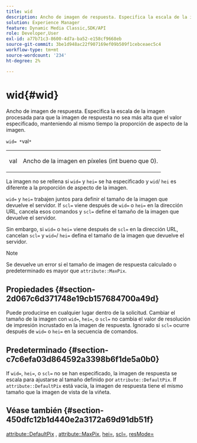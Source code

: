 ```yaml
---
title: wid
description: Ancho de imagen de respuesta. Especifica la escala de la imagen procesada para que la imagen de respuesta no sea más alta que el valor especificado, manteniendo al mismo tiempo la proporción de aspecto de la imagen.
solution: Experience Manager
feature: Dynamic Media Classic,SDK/API
role: Developer,User
exl-id: a77b71c3-8600-4d7a-ba52-e158cf9668eb
source-git-commit: 3be1d948ac22f907169ef09b509f1cebceaec5c4
workflow-type: tm+mt
source-wordcount: '234'
ht-degree: 2%

---
```


# wid{#wid}

Ancho de imagen de respuesta. Especifica la escala de la imagen procesada para que la imagen de respuesta no sea más alta que el valor especificado, manteniendo al mismo tiempo la proporción de aspecto de la imagen.

`wid= *`val`*`

<table id="simpletable_1C898A7B99114BE986EC5553F6A31E82"> 
 <tr class="strow"> 
  <td class="stentry"> <p><span class="varname"> val</span> </p> </td> 
  <td class="stentry"> <p>Ancho de la imagen en píxeles (int bueno que 0). </p></td> 
 </tr> 
</table>

La imagen no se rellena si `wid=` y `hei=` se ha especificado y `wid`/ `hei` es diferente a la proporción de aspecto de la imagen.

`wid=` y `hei=` trabajen juntos para definir el tamaño de la imagen que devuelve el servidor. If `scl=` viene después de `wid=` o `hei=` en la dirección URL, cancela esos comandos y `scl=` define el tamaño de la imagen que devuelve el servidor.

Sin embargo, si `wid=` o `hei=` viene después de `scl=` en la dirección URL, cancelan `scl=` y `wid=`/ `hei=` defina el tamaño de la imagen que devuelve el servidor.

>[!NOTE]
>
>Se devuelve un error si el tamaño de imagen de respuesta calculado o predeterminado es mayor que `attribute::MaxPix`.

## Propiedades {#section-2d067c6d371748e19cb157684700a49d}

Puede producirse en cualquier lugar dentro de la solicitud. Cambiar el tamaño de la imagen con `wid=`, `hei=`, o `scl=` no cambia el valor de resolución de impresión incrustado en la imagen de respuesta. Ignorado si `scl=` ocurre después de `wid=` o `hei=` en la secuencia de comandos.

## Predeterminado {#section-c7c6efa03d864592a3398b6f1de5a0b0}

If `wid=`, `hei=`, o `scl=` no se han especificado, la imagen de respuesta se escala para ajustarse al tamaño definido por `attribute::DefaultPix`. If `attribute::DefaultPix` está vacía, la imagen de respuesta tiene el mismo tamaño que la imagen de vista de la viñeta.

## Véase también {#section-450dfc12b1d440e2a3172a69d91db51f}

[attribute::DefaultPix](../../../../../ir-api/material-cat/image-rendering-api-ref/c-ir-material-catalog/c-ir-attributes-reference/r-ir-defaultpix.md#reference-102c98f9b5d24d2aaaeb756653fb0e6f) , [attribute::MaxPix](../../../../../ir-api/material-cat/image-rendering-api-ref/c-ir-material-catalog/c-ir-attributes-reference/r-ir-maxpix.md#reference-569f186bbc2840a6bd3cffa8ff3e7657), [hei=](../../../../../ir-api/http-protocol/image-rendering-api-ref/c-ir-http-protocol-ref/c-ir-http-protocol-command-reference/r-ir-hei.md#reference-1c08f60365a94417a39867c09cac5478), [scl=](../../../../../ir-api/http-protocol/image-rendering-api-ref/c-ir-http-protocol-ref/c-ir-http-protocol-command-reference/r-ir-scl.md#reference-b14b51a6cbe34f0bba42880540592f29), [resMode=](../../../../../ir-api/http-protocol/image-rendering-api-ref/c-ir-http-protocol-ref/c-ir-http-protocol-command-reference/r-ir-http-resmode.md#reference-851a5b636f8948cfb11456c9b7dab0d3)

